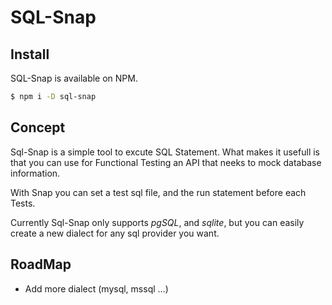 # SQL-Snap

## Install

SQL-Snap is available on NPM.

```bash
$ npm i -D sql-snap
```

## Concept

Sql-Snap is a simple tool to excute SQL Statement. What makes it usefull is that you can use for Functional Testing an API that neeks to mock database information.

With Snap you can set a test sql file, and the run statement before each Tests.

Currently Sql-Snap only supports *pgSQL*, and *sqlite*, but you can easily create a new dialect for any sql provider you want.

## RoadMap

 * Add more dialect (mysql, mssql ...)
